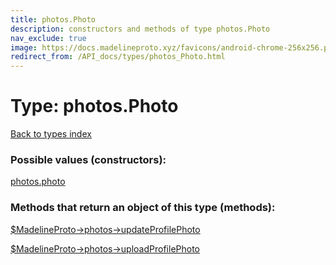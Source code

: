 ```yaml
---
title: photos.Photo
description: constructors and methods of type photos.Photo
nav_exclude: true
image: https://docs.madelineproto.xyz/favicons/android-chrome-256x256.png
redirect_from: /API_docs/types/photos_Photo.html
---
```

# Type: photos.Photo
[Back to types index](index.html)



### Possible values (constructors):

[photos.photo](/API_docs/constructors/photos.photo.html)  



### Methods that return an object of this type (methods):

[$MadelineProto->photos->updateProfilePhoto](/API_docs/methods/photos.updateProfilePhoto.html)  

[$MadelineProto->photos->uploadProfilePhoto](/API_docs/methods/photos.uploadProfilePhoto.html)  



